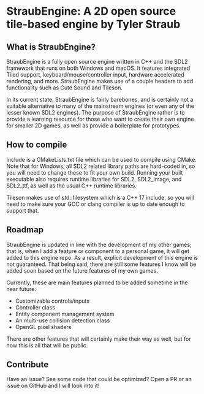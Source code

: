 # StraubEngine: A 2D open source tile-based engine by Tyler Straub

## What is StraubEngine?

StraubEngine is a fully open source engine written in C++ and the SDL2 framework that runs on both Windows and macOS. It features integrated Tiled support, keyboard/mouse/controller input, hardware accelerated rendering, and more. StraubEngine makes use of a couple headers to add functionality such as Cute Sound and Tileson.

In its current state, StraubEngine is fairly barebones, and is certainly not a suitable alternative to many of the mainstream engines (or even any of the lesser known SDL2 engines). The purpose of StraubEngine rather is to provide a learning resource for those who want to create their own engine for smaller 2D games, as well as provide a boilerplate for prototypes.

## How to compile

Include is a CMakeLists.txt file which can be used to compile using CMake. Note that for Windows, all SDL2 related library paths are hard-coded in, so you will need to change these to fit your own build. Running your built executable also requires runtime libraries for SDL2, SDL2_image, and SDL2_ttf, as well as the usual C++ runtime libraries.

Tileson makes use of std::filesystem which is a C++ 17 include, so you will need to make sure your GCC or clang compiler is up to date enough to support that.

## Roadmap

StraubEngine is updated in line with the development of my other games; that is, when I add a feature or component to a personal game, it will get added to this engine repo. As a result, explicit development of this engine is not guaranteed. That being said, there are still some features I know will be added soon based on the future features of my own games.

Currently, these are main features planned to be added sometime in the near future:
- Customizable controls/inputs
- Controller class
- Entity component management system
- An multi-use collision detection class
- OpenGL pixel shaders

There are other features that will certainly make their way as well, but for now this is all that will be public.

## Contribute

Have an issue? See some code that could be optimized? Open a PR or an issue on GitHub and I will look into it!